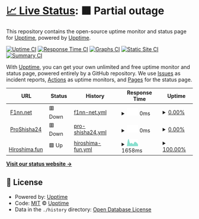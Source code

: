 # [📈 Live Status](https://demo.upptime.js.org): <!--live status--> **🟧 Partial outage**

This repository contains the open-source uptime monitor and status page for [Upptime](https://upptime.js.org), powered by [Upptime](https://github.com/upptime/upptime).

[![Uptime CI](https://github.com/ProFinn24/status/workflows/Uptime%20CI/badge.svg)](https://github.com/ProFinn24/status/actions?query=workflow%3A%22Uptime+CI%22)
[![Response Time CI](https://github.com/ProFinn24/status/workflows/Response%20Time%20CI/badge.svg)](https://github.com/ProFinn24/status/actions?query=workflow%3A%22Response+Time+CI%22)
[![Graphs CI](https://github.com/ProFinn24/status/workflows/Graphs%20CI/badge.svg)](https://github.com/ProFinn24/status/actions?query=workflow%3A%22Graphs+CI%22)
[![Static Site CI](https://github.com/ProFinn24/status/workflows/Static%20Site%20CI/badge.svg)](https://github.com/ProFinn24/status/actions?query=workflow%3A%22Static+Site+CI%22)
[![Summary CI](https://github.com/ProFinn24/status/workflows/Summary%20CI/badge.svg)](https://github.com/ProFinn24/status/actions?query=workflow%3A%22Summary+CI%22)

With [Upptime](https://upptime.js.org), you can get your own unlimited and free uptime monitor and status page, powered entirely by a GitHub repository. We use [Issues](https://github.com/upptime/upptime/issues) as incident reports, [Actions](https://github.com/ProFinn24/status/actions) as uptime monitors, and [Pages](https://demo.upptime.js.org) for the status page.

<!--start: status pages-->
<!-- This summary is generated by Upptime (https://github.com/upptime/upptime) -->
<!-- Do not edit this manually, your changes will be overwritten -->
<!-- prettier-ignore -->
| URL | Status | History | Response Time | Uptime |
| --- | ------ | ------- | ------------- | ------ |
| <img alt="" src="https://icons.duckduckgo.com/ip3/f1nn.net.ico" height="13"> [F1nn.net](https://f1nn.net) | 🟥 Down | [f1nn-net.yml](https://github.com/yS4VELwjydXFZ2VY6FsNqycP7pVYZyp9DCg4jUk/status/commits/HEAD/history/f1nn-net.yml) | <details><summary><img alt="Response time graph" src="./graphs/f1nn-net/response-time-week.png" height="20"> 0ms</summary><br><a href="https://status.f1nn.net/history/f1nn-net"><img alt="Response time 0" src="https://img.shields.io/endpoint?url=https%3A%2F%2Fraw.githubusercontent.com%2FyS4VELwjydXFZ2VY6FsNqycP7pVYZyp9DCg4jUk%2Fstatus%2FHEAD%2Fapi%2Ff1nn-net%2Fresponse-time.json"></a><br><a href="https://status.f1nn.net/history/f1nn-net"><img alt="24-hour response time 0" src="https://img.shields.io/endpoint?url=https%3A%2F%2Fraw.githubusercontent.com%2FyS4VELwjydXFZ2VY6FsNqycP7pVYZyp9DCg4jUk%2Fstatus%2FHEAD%2Fapi%2Ff1nn-net%2Fresponse-time-day.json"></a><br><a href="https://status.f1nn.net/history/f1nn-net"><img alt="7-day response time 0" src="https://img.shields.io/endpoint?url=https%3A%2F%2Fraw.githubusercontent.com%2FyS4VELwjydXFZ2VY6FsNqycP7pVYZyp9DCg4jUk%2Fstatus%2FHEAD%2Fapi%2Ff1nn-net%2Fresponse-time-week.json"></a><br><a href="https://status.f1nn.net/history/f1nn-net"><img alt="30-day response time 0" src="https://img.shields.io/endpoint?url=https%3A%2F%2Fraw.githubusercontent.com%2FyS4VELwjydXFZ2VY6FsNqycP7pVYZyp9DCg4jUk%2Fstatus%2FHEAD%2Fapi%2Ff1nn-net%2Fresponse-time-month.json"></a><br><a href="https://status.f1nn.net/history/f1nn-net"><img alt="1-year response time 0" src="https://img.shields.io/endpoint?url=https%3A%2F%2Fraw.githubusercontent.com%2FyS4VELwjydXFZ2VY6FsNqycP7pVYZyp9DCg4jUk%2Fstatus%2FHEAD%2Fapi%2Ff1nn-net%2Fresponse-time-year.json"></a></details> | <details><summary><a href="https://status.f1nn.net/history/f1nn-net">0.00%</a></summary><a href="https://status.f1nn.net/history/f1nn-net"><img alt="All-time uptime 9.86%" src="https://img.shields.io/endpoint?url=https%3A%2F%2Fraw.githubusercontent.com%2FyS4VELwjydXFZ2VY6FsNqycP7pVYZyp9DCg4jUk%2Fstatus%2FHEAD%2Fapi%2Ff1nn-net%2Fuptime.json"></a><br><a href="https://status.f1nn.net/history/f1nn-net"><img alt="24-hour uptime 0.00%" src="https://img.shields.io/endpoint?url=https%3A%2F%2Fraw.githubusercontent.com%2FyS4VELwjydXFZ2VY6FsNqycP7pVYZyp9DCg4jUk%2Fstatus%2FHEAD%2Fapi%2Ff1nn-net%2Fuptime-day.json"></a><br><a href="https://status.f1nn.net/history/f1nn-net"><img alt="7-day uptime 0.00%" src="https://img.shields.io/endpoint?url=https%3A%2F%2Fraw.githubusercontent.com%2FyS4VELwjydXFZ2VY6FsNqycP7pVYZyp9DCg4jUk%2Fstatus%2FHEAD%2Fapi%2Ff1nn-net%2Fuptime-week.json"></a><br><a href="https://status.f1nn.net/history/f1nn-net"><img alt="30-day uptime 0.00%" src="https://img.shields.io/endpoint?url=https%3A%2F%2Fraw.githubusercontent.com%2FyS4VELwjydXFZ2VY6FsNqycP7pVYZyp9DCg4jUk%2Fstatus%2FHEAD%2Fapi%2Ff1nn-net%2Fuptime-month.json"></a><br><a href="https://status.f1nn.net/history/f1nn-net"><img alt="1-year uptime 0.00%" src="https://img.shields.io/endpoint?url=https%3A%2F%2Fraw.githubusercontent.com%2FyS4VELwjydXFZ2VY6FsNqycP7pVYZyp9DCg4jUk%2Fstatus%2FHEAD%2Fapi%2Ff1nn-net%2Fuptime-year.json"></a></details>
| <img alt="" src="https://icons.duckduckgo.com/ip3/proshisha24.de.ico" height="13"> [ProShisha24](https://proshisha24.de) | 🟥 Down | [pro-shisha24.yml](https://github.com/yS4VELwjydXFZ2VY6FsNqycP7pVYZyp9DCg4jUk/status/commits/HEAD/history/pro-shisha24.yml) | <details><summary><img alt="Response time graph" src="./graphs/pro-shisha24/response-time-week.png" height="20"> 0ms</summary><br><a href="https://status.f1nn.net/history/pro-shisha24"><img alt="Response time 173" src="https://img.shields.io/endpoint?url=https%3A%2F%2Fraw.githubusercontent.com%2FyS4VELwjydXFZ2VY6FsNqycP7pVYZyp9DCg4jUk%2Fstatus%2FHEAD%2Fapi%2Fpro-shisha24%2Fresponse-time.json"></a><br><a href="https://status.f1nn.net/history/pro-shisha24"><img alt="24-hour response time 0" src="https://img.shields.io/endpoint?url=https%3A%2F%2Fraw.githubusercontent.com%2FyS4VELwjydXFZ2VY6FsNqycP7pVYZyp9DCg4jUk%2Fstatus%2FHEAD%2Fapi%2Fpro-shisha24%2Fresponse-time-day.json"></a><br><a href="https://status.f1nn.net/history/pro-shisha24"><img alt="7-day response time 0" src="https://img.shields.io/endpoint?url=https%3A%2F%2Fraw.githubusercontent.com%2FyS4VELwjydXFZ2VY6FsNqycP7pVYZyp9DCg4jUk%2Fstatus%2FHEAD%2Fapi%2Fpro-shisha24%2Fresponse-time-week.json"></a><br><a href="https://status.f1nn.net/history/pro-shisha24"><img alt="30-day response time 0" src="https://img.shields.io/endpoint?url=https%3A%2F%2Fraw.githubusercontent.com%2FyS4VELwjydXFZ2VY6FsNqycP7pVYZyp9DCg4jUk%2Fstatus%2FHEAD%2Fapi%2Fpro-shisha24%2Fresponse-time-month.json"></a><br><a href="https://status.f1nn.net/history/pro-shisha24"><img alt="1-year response time 173" src="https://img.shields.io/endpoint?url=https%3A%2F%2Fraw.githubusercontent.com%2FyS4VELwjydXFZ2VY6FsNqycP7pVYZyp9DCg4jUk%2Fstatus%2FHEAD%2Fapi%2Fpro-shisha24%2Fresponse-time-year.json"></a></details> | <details><summary><a href="https://status.f1nn.net/history/pro-shisha24">0.00%</a></summary><a href="https://status.f1nn.net/history/pro-shisha24"><img alt="All-time uptime 22.25%" src="https://img.shields.io/endpoint?url=https%3A%2F%2Fraw.githubusercontent.com%2FyS4VELwjydXFZ2VY6FsNqycP7pVYZyp9DCg4jUk%2Fstatus%2FHEAD%2Fapi%2Fpro-shisha24%2Fuptime.json"></a><br><a href="https://status.f1nn.net/history/pro-shisha24"><img alt="24-hour uptime 0.00%" src="https://img.shields.io/endpoint?url=https%3A%2F%2Fraw.githubusercontent.com%2FyS4VELwjydXFZ2VY6FsNqycP7pVYZyp9DCg4jUk%2Fstatus%2FHEAD%2Fapi%2Fpro-shisha24%2Fuptime-day.json"></a><br><a href="https://status.f1nn.net/history/pro-shisha24"><img alt="7-day uptime 0.00%" src="https://img.shields.io/endpoint?url=https%3A%2F%2Fraw.githubusercontent.com%2FyS4VELwjydXFZ2VY6FsNqycP7pVYZyp9DCg4jUk%2Fstatus%2FHEAD%2Fapi%2Fpro-shisha24%2Fuptime-week.json"></a><br><a href="https://status.f1nn.net/history/pro-shisha24"><img alt="30-day uptime 0.00%" src="https://img.shields.io/endpoint?url=https%3A%2F%2Fraw.githubusercontent.com%2FyS4VELwjydXFZ2VY6FsNqycP7pVYZyp9DCg4jUk%2Fstatus%2FHEAD%2Fapi%2Fpro-shisha24%2Fuptime-month.json"></a><br><a href="https://status.f1nn.net/history/pro-shisha24"><img alt="1-year uptime 0.00%" src="https://img.shields.io/endpoint?url=https%3A%2F%2Fraw.githubusercontent.com%2FyS4VELwjydXFZ2VY6FsNqycP7pVYZyp9DCg4jUk%2Fstatus%2FHEAD%2Fapi%2Fpro-shisha24%2Fuptime-year.json"></a></details>
| <img alt="" src="https://icons.duckduckgo.com/ip3/hiroshima.fun.ico" height="13"> [Hiroshima.fun](https://hiroshima.fun) | 🟩 Up | [hiroshima-fun.yml](https://github.com/yS4VELwjydXFZ2VY6FsNqycP7pVYZyp9DCg4jUk/status/commits/HEAD/history/hiroshima-fun.yml) | <details><summary><img alt="Response time graph" src="./graphs/hiroshima-fun/response-time-week.png" height="20"> 1658ms</summary><br><a href="https://status.f1nn.net/history/hiroshima-fun"><img alt="Response time 2610" src="https://img.shields.io/endpoint?url=https%3A%2F%2Fraw.githubusercontent.com%2FyS4VELwjydXFZ2VY6FsNqycP7pVYZyp9DCg4jUk%2Fstatus%2FHEAD%2Fapi%2Fhiroshima-fun%2Fresponse-time.json"></a><br><a href="https://status.f1nn.net/history/hiroshima-fun"><img alt="24-hour response time 1346" src="https://img.shields.io/endpoint?url=https%3A%2F%2Fraw.githubusercontent.com%2FyS4VELwjydXFZ2VY6FsNqycP7pVYZyp9DCg4jUk%2Fstatus%2FHEAD%2Fapi%2Fhiroshima-fun%2Fresponse-time-day.json"></a><br><a href="https://status.f1nn.net/history/hiroshima-fun"><img alt="7-day response time 1658" src="https://img.shields.io/endpoint?url=https%3A%2F%2Fraw.githubusercontent.com%2FyS4VELwjydXFZ2VY6FsNqycP7pVYZyp9DCg4jUk%2Fstatus%2FHEAD%2Fapi%2Fhiroshima-fun%2Fresponse-time-week.json"></a><br><a href="https://status.f1nn.net/history/hiroshima-fun"><img alt="30-day response time 2620" src="https://img.shields.io/endpoint?url=https%3A%2F%2Fraw.githubusercontent.com%2FyS4VELwjydXFZ2VY6FsNqycP7pVYZyp9DCg4jUk%2Fstatus%2FHEAD%2Fapi%2Fhiroshima-fun%2Fresponse-time-month.json"></a><br><a href="https://status.f1nn.net/history/hiroshima-fun"><img alt="1-year response time 2697" src="https://img.shields.io/endpoint?url=https%3A%2F%2Fraw.githubusercontent.com%2FyS4VELwjydXFZ2VY6FsNqycP7pVYZyp9DCg4jUk%2Fstatus%2FHEAD%2Fapi%2Fhiroshima-fun%2Fresponse-time-year.json"></a></details> | <details><summary><a href="https://status.f1nn.net/history/hiroshima-fun">100.00%</a></summary><a href="https://status.f1nn.net/history/hiroshima-fun"><img alt="All-time uptime 88.36%" src="https://img.shields.io/endpoint?url=https%3A%2F%2Fraw.githubusercontent.com%2FyS4VELwjydXFZ2VY6FsNqycP7pVYZyp9DCg4jUk%2Fstatus%2FHEAD%2Fapi%2Fhiroshima-fun%2Fuptime.json"></a><br><a href="https://status.f1nn.net/history/hiroshima-fun"><img alt="24-hour uptime 100.00%" src="https://img.shields.io/endpoint?url=https%3A%2F%2Fraw.githubusercontent.com%2FyS4VELwjydXFZ2VY6FsNqycP7pVYZyp9DCg4jUk%2Fstatus%2FHEAD%2Fapi%2Fhiroshima-fun%2Fuptime-day.json"></a><br><a href="https://status.f1nn.net/history/hiroshima-fun"><img alt="7-day uptime 100.00%" src="https://img.shields.io/endpoint?url=https%3A%2F%2Fraw.githubusercontent.com%2FyS4VELwjydXFZ2VY6FsNqycP7pVYZyp9DCg4jUk%2Fstatus%2FHEAD%2Fapi%2Fhiroshima-fun%2Fuptime-week.json"></a><br><a href="https://status.f1nn.net/history/hiroshima-fun"><img alt="30-day uptime 100.00%" src="https://img.shields.io/endpoint?url=https%3A%2F%2Fraw.githubusercontent.com%2FyS4VELwjydXFZ2VY6FsNqycP7pVYZyp9DCg4jUk%2Fstatus%2FHEAD%2Fapi%2Fhiroshima-fun%2Fuptime-month.json"></a><br><a href="https://status.f1nn.net/history/hiroshima-fun"><img alt="1-year uptime 96.14%" src="https://img.shields.io/endpoint?url=https%3A%2F%2Fraw.githubusercontent.com%2FyS4VELwjydXFZ2VY6FsNqycP7pVYZyp9DCg4jUk%2Fstatus%2FHEAD%2Fapi%2Fhiroshima-fun%2Fuptime-year.json"></a></details>

<!--end: status pages-->

[**Visit our status website →**](https://demo.upptime.js.org)

## 📄 License

- Powered by: [Upptime](https://github.com/upptime/upptime)
- Code: [MIT](./LICENSE) © [Upptime](https://upptime.js.org)
- Data in the `./history` directory: [Open Database License](https://opendatacommons.org/licenses/odbl/1-0/)

